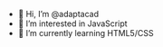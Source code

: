 - 👋 Hi, I’m @adaptacad
- 👀 I’m interested in JavaScript
- 🌱 I’m currently learning HTML5/CSS

<!---
adaptacad/adaptacad is a ✨ special ✨ repository because its `README.md` (this file) appears on your GitHub profile.
You can click the Preview link to take a look at your changes.
--->
